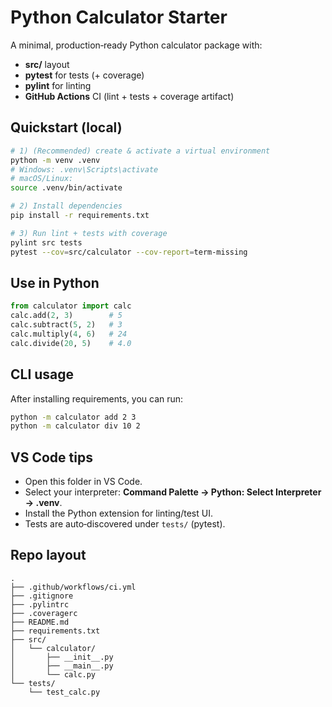 # Python Calculator Starter

A minimal, production‑ready Python calculator package with:

- **src/** layout
- **pytest** for tests (+ coverage)
- **pylint** for linting
- **GitHub Actions** CI (lint + tests + coverage artifact)

## Quickstart (local)

```bash
# 1) (Recommended) create & activate a virtual environment
python -m venv .venv
# Windows: .venv\Scripts\activate
# macOS/Linux:
source .venv/bin/activate

# 2) Install dependencies
pip install -r requirements.txt

# 3) Run lint + tests with coverage
pylint src tests
pytest --cov=src/calculator --cov-report=term-missing
```

## Use in Python
```python
from calculator import calc
calc.add(2, 3)        # 5
calc.subtract(5, 2)   # 3
calc.multiply(4, 6)   # 24
calc.divide(20, 5)    # 4.0
```

## CLI usage
After installing requirements, you can run:
```bash
python -m calculator add 2 3
python -m calculator div 10 2
```

## VS Code tips
- Open this folder in VS Code.
- Select your interpreter: **Command Palette → Python: Select Interpreter → .venv**.
- Install the Python extension for linting/test UI.
- Tests are auto‑discovered under `tests/` (pytest).

## Repo layout
```text
.
├── .github/workflows/ci.yml
├── .gitignore
├── .pylintrc
├── .coveragerc
├── README.md
├── requirements.txt
├── src/
│   └── calculator/
│       ├── __init__.py
│       ├── __main__.py
│       └── calc.py
└── tests/
    └── test_calc.py
```
